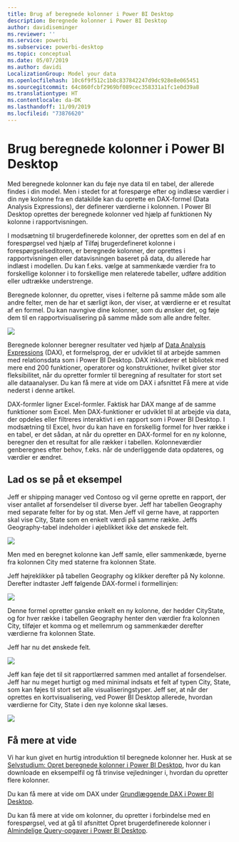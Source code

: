```yaml
---
title: Brug af beregnede kolonner i Power BI Desktop
description: Beregnede kolonner i Power BI Desktop
author: davidiseminger
ms.reviewer: ''
ms.service: powerbi
ms.subservice: powerbi-desktop
ms.topic: conceptual
ms.date: 05/07/2019
ms.author: davidi
LocalizationGroup: Model your data
ms.openlocfilehash: 10c6f9f512c1b8c837842247d9dc928e8e065451
ms.sourcegitcommit: 64c860fcbf2969bf089cec358331a1fc1e0d39a8
ms.translationtype: HT
ms.contentlocale: da-DK
ms.lasthandoff: 11/09/2019
ms.locfileid: "73876620"
---
```

# <a name="using-calculated-columns-in-power-bi-desktop"></a>Brug beregnede kolonner i Power BI Desktop
Med beregnede kolonner kan du føje nye data til en tabel, der allerede findes i din model. Men i stedet for at forespørge efter og indlæse værdier i din nye kolonne fra en datakilde kan du oprette en DAX-formel (Data Analysis Expressions), der definerer værdierne i kolonnen. I Power BI Desktop oprettes der beregnede kolonner ved hjælp af funktionen Ny kolonne i rapportvisningen.

I modsætning til brugerdefinerede kolonner, der oprettes som en del af en forespørgsel ved hjælp af Tilføj brugerdefineret kolonne i forespørgselseditoren, er beregnede kolonner, der oprettes i rapportvisningen eller datavisningen baseret på data, du allerede har indlæst i modellen. Du kan f.eks. vælge at sammenkæde værdier fra to forskellige kolonner i to forskellige men relaterede tabeller, udføre addition eller udtrække understrenge.

Beregnede kolonner, du opretter, vises i felterne på samme måde som alle andre felter, men de har et særligt ikon, der viser, at værdierne er et resultat af en formel. Du kan navngive dine kolonner, som du ønsker det, og føje dem til en rapportvisualisering på samme måde som alle andre felter.

![](media/desktop-calculated-columns/calccolinpbid_fields.png)

Beregnede kolonner beregner resultater ved hjælp af [Data Analysis Expressions](https://msdn.microsoft.com/library/gg413422.aspx) (DAX), et formelsprog, der er udviklet til at arbejde sammen med relationsdata som i Power BI Desktop. DAX inkluderer et bibliotek med mere end 200 funktioner, operatorer og konstruktioner, hvilket giver stor fleksibilitet, når du opretter formler til beregning af resultater for stort set alle dataanalyser. Du kan få mere at vide om DAX i afsnittet Få mere at vide nederst i denne artikel.

DAX-formler ligner Excel-formler. Faktisk har DAX mange af de samme funktioner som Excel. Men DAX-funktioner er udviklet til at arbejde via data, der opdeles eller filtreres interaktivt i en rapport som i Power BI Desktop. I modsætning til Excel, hvor du kan have en forskellig formel for hver række i en tabel, er det sådan, at når du opretter en DAX-formel for en ny kolonne, beregner den et resultat for alle rækker i tabellen. Kolonneværdier genberegnes efter behov, f.eks. når de underliggende data opdateres, og værdier er ændret.

## <a name="lets-look-at-an-example"></a>Lad os se på et eksempel
Jeff er shipping manager ved Contoso og vil gerne oprette en rapport, der viser antallet af forsendelser til diverse byer. Jeff har tabellen Geography med separate felter for by og stat. Men Jeff vil gerne have, at rapporten skal vise City, State som en enkelt værdi på samme række. Jeffs Geography-tabel indeholder i øjeblikket ikke det ønskede felt.

![](media/desktop-calculated-columns/calccolinpbid_cityandstatefields.png)

Men med en beregnet kolonne kan Jeff samle, eller sammenkæde, byerne fra kolonnen City med staterne fra kolonnen State.

Jeff højreklikker på tabellen Geography og klikker derefter på Ny kolonne. Derefter indtaster Jeff følgende DAX-formel i formellinjen:

![](media/desktop-calculated-columns/calccolinpbid_formula.png)

Denne formel opretter ganske enkelt en ny kolonne, der hedder CityState, og for hver række i tabellen Geography henter den værdier fra kolonnen City, tilføjer et komma og et mellemrum og sammenkæder derefter værdierne fra kolonnen State.

Jeff har nu det ønskede felt.

![](media/desktop-calculated-columns/calccolinpbid_citystatefield.png)

Jeff kan føje det til sit rapportlærred sammen med antallet af forsendelser. Jeff har nu meget hurtigt og med minimal indsats et felt af typen City, State, som kan føjes til stort set alle visualiseringstyper. Jeff ser, at når der oprettes en kortvisualisering, ved Power BI Desktop allerede, hvordan værdierne for City, State i den nye kolonne skal læses.

![](media/desktop-calculated-columns/calccolinpbid_citystatemap.png)

## <a name="learn-more"></a>Få mere at vide
Vi har kun givet en hurtig introduktion til beregnede kolonner her. Husk at se [Selvstudium: Opret beregnede kolonner i Power BI Desktop](desktop-tutorial-create-calculated-columns.md), hvor du kan downloade en eksempelfil og få trinvise vejledninger i, hvordan du opretter flere kolonner. 

Du kan få mere at vide om DAX under [Grundlæggende DAX i Power BI Desktop](desktop-quickstart-learn-dax-basics.md).

Du kan få mere at vide om kolonner, du opretter i forbindelse med en forespørgsel, ved at gå til afsnittet Opret brugerdefinerede kolonner i [Almindelige Query-opgaver i Power BI Desktop](desktop-common-query-tasks.md).  

